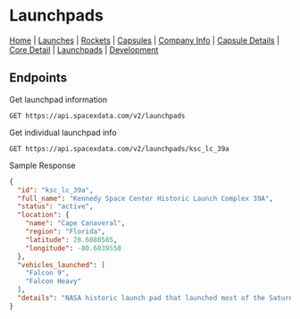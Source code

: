 # Launchpads

[Home](https://github.com/r-spacex/SpaceX-API/blob/master/docs/home.md) | [Launches](https://github.com/r-spacex/SpaceX-API/blob/master/docs/launches.md) | [Rockets](https://github.com/r-spacex/SpaceX-API/blob/master/docs/rocket.md) | [Capsules](https://github.com/r-spacex/SpaceX-API/blob/master/docs/capsule.md) | [Company Info](https://github.com/r-spacex/SpaceX-API/blob/master/docs/company_info.md) | [Capsule Details](https://github.com/r-spacex/SpaceX-API/blob/master/docs/capsule_detail.md) | [Core Detail](https://github.com/r-spacex/SpaceX-API/blob/master/docs/core_detail.md) | [Launchpads](https://github.com/r-spacex/SpaceX-API/blob/master/docs/launchpad.md) | [Development](https://github.com/r-spacex/SpaceX-API/blob/master/docs/development.md)

## Endpoints
Get launchpad information
```http
GET https://api.spacexdata.com/v2/launchpads
```
Get individual launchpad info
```http
GET https://api.spacexdata.com/v2/launchpads/ksc_lc_39a
```

Sample Response
```json
{
  "id": "ksc_lc_39a",
  "full_name": "Kennedy Space Center Historic Launch Complex 39A",
  "status": "active",
  "location": {
    "name": "Cape Canaveral",
    "region": "Florida",
    "latitude": 28.6080585,
    "longitude": -80.6039558
  },
  "vehicles_launched": [
    "Falcon 9",
    "Falcon Heavy"
  ],
  "details": "NASA historic launch pad that launched most of the Saturn V and Space Shuttle missions. Initially for Falcon Heavy launches, it is now launching all of SpaceX east coast missions due to the damage from the AMOS-6 anomaly. After SLC-40 repairs are complete, it will be upgraded to support Falcon Heavy, a process which will take about two months. In the future it will launch commercial crew missions and the Interplanetary Transport System."
}
```